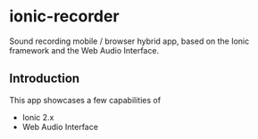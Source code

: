 # ionic-recorder
Sound recording mobile / browser hybrid app, based on the Ionic framework and the Web Audio Interface.

## Introduction

This app showcases a few capabilities of
* Ionic 2.x
* Web Audio Interface
